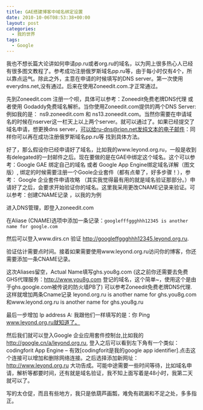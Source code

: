 ```yaml
---
title: GAE搭建博客中域名绑定设置
date: 2010-10-06T08:53:38+00:00
layout: post
categories:
  - 我的世界
tags:
  - Google
---
```

我也不想长篇大论讲如何申请pp.ru或者org.ru的域名，以为网上很多热心人已经有很多图文教程了。参考成功注册俄罗斯域名pp.ru等，由于每小时仅有4个，所以靠点运气。除此之外，主意在申请的时候填写的DNS server。第一次使用everydns.net,没有通过。后来在使用Zoneedit.com.才正常通过。

先到Zoneedit.com 注册一个呗，具体可以参考：Zoneedit免费老牌DNS代理 或者使用 Godaddy免费域名解析。当你使用Zoneedit.com提供的两个DNS Server:例如我的是： ns9.zoneedit.com 和 ns13.zoneedit.com。当然你需要在申请域名的时候在nserver这一栏天上以上两个server。就可以通过了。如果已经提交了域名申请，想更换dns server，可以给ru-dns@ripn.net发纯文本的电子邮件：同样你可以再在成功注册俄罗斯域名pp.ru等 找到具体方法。

好了，那么假设你已经申请好了域名，比如我的www.leyond.org.ru，一般是收到有delegated的一封邮件之后。现在要做的是在GAE中绑定这个域名。这个可以参考：Google GAE 绑定自己的域名 或者 Google App Engine绑定域名详解（图文版）, 绑定的时候需要注册一个Goole企业套件（都有点晕了，好多步骤！），参考： Google 企业套件申请攻略 （其实我觉得最有用的就是域名验证那部分。）申请好了之后，会要求开始验证你的域名。这里我采用更改CNAME记录来验证。可以参考：创建CNAME记录 ，以我的为例
<!--more-->
进入DNS管理，即登入zoneedit.com
<!--more-->
在Aliase (CNAME)选项中添加一条记录：`googlefffggghhh12345 is another name for google.com `

然后可以登入www.dirs.cn 验证 <http://googleffggghhh12345.leyond.org.ru>.

验证估计需要点时间。接着如果需要使用www.leyond.org.ru访问你的博客，你还需要添加一条CNAME记录。

这次Aliases留空，Actual Name填写ghs.you8g.com (这之前你还需要去免费GHS代理服务：http://www.you8g.com 登记的域名，这个简单~，使用这个是由于ghs.google.com被传说的防火墙PB了) 可以参考Zoneedit免费老牌DNS代理.这样就增加两条Cname记录 leyond.org.ru is another name for ghs.you8g.com 和www.leyond.org.ru is another name for ghs.you8g.ru

最后一步增加 Ip address A: 我跟他们一样填写的是：你 Ping www.leyond.org.ru就知道了。

然后我们就可以登入Google 企业应用套件控制台,比如我的 http://google.cn/a/leyond.org.ru, 登入之后可以看到左下角有一个类似：codingforit App Engine – 有效[codingforit是我的google app identifier].点击这个连接可以增加和删除网络连接。之后选择添加新网址：<http://www.leyond.org.ru> 大功告成。可能中途需要一些时间等待，比如域名申请，解析等都要时间，还有就是域名验证，我不知上面写着是48小时，我第二天就可以了。

写的太仓促，而且有些地方，我只是依葫芦画瓢，难免有疏漏和不足之处，多多指正。